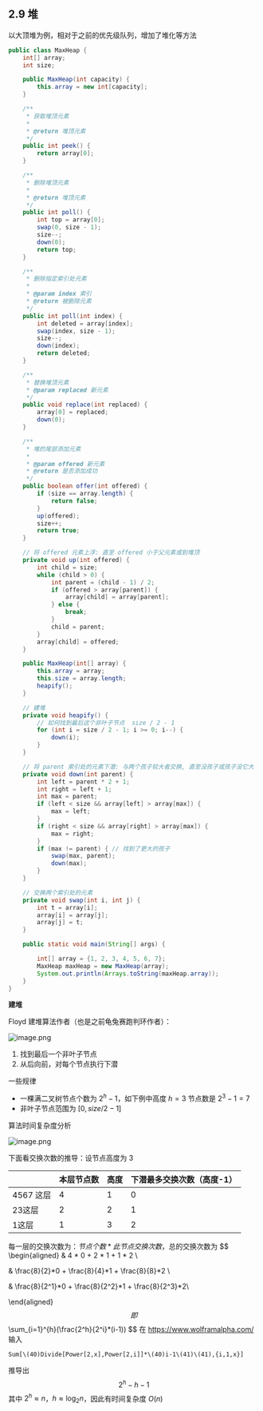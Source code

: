 ## 2.9 堆

以大顶堆为例，相对于之前的优先级队列，增加了堆化等方法

```java
public class MaxHeap {
    int[] array;
    int size;

    public MaxHeap(int capacity) {
        this.array = new int[capacity];
    }

    /**
     * 获取堆顶元素
     *
     * @return 堆顶元素
     */
    public int peek() {
        return array[0];
    }

    /**
     * 删除堆顶元素
     *
     * @return 堆顶元素
     */
    public int poll() {
        int top = array[0];
        swap(0, size - 1);
        size--;
        down(0);
        return top;
    }

    /**
     * 删除指定索引处元素
     *
     * @param index 索引
     * @return 被删除元素
     */
    public int poll(int index) {
        int deleted = array[index];
        swap(index, size - 1);
        size--;
        down(index);
        return deleted;
    }

    /**
     * 替换堆顶元素
     * @param replaced 新元素
     */
    public void replace(int replaced) {
        array[0] = replaced;
        down(0);
    }

    /**
     * 堆的尾部添加元素
     *
     * @param offered 新元素
     * @return 是否添加成功
     */
    public boolean offer(int offered) {
        if (size == array.length) {
            return false;
        }
        up(offered);
        size++;
        return true;
    }

    // 将 offered 元素上浮: 直至 offered 小于父元素或到堆顶
    private void up(int offered) {
        int child = size;
        while (child > 0) {
            int parent = (child - 1) / 2;
            if (offered > array[parent]) {
                array[child] = array[parent];
            } else {
                break;
            }
            child = parent;
        }
        array[child] = offered;
    }

    public MaxHeap(int[] array) {
        this.array = array;
        this.size = array.length;
        heapify();
    }

    // 建堆
    private void heapify() {
        // 如何找到最后这个非叶子节点  size / 2 - 1
        for (int i = size / 2 - 1; i >= 0; i--) {
            down(i);
        }
    }

    // 将 parent 索引处的元素下潜: 与两个孩子较大者交换, 直至没孩子或孩子没它大
    private void down(int parent) {
        int left = parent * 2 + 1;
        int right = left + 1;
        int max = parent;
        if (left < size && array[left] > array[max]) {
            max = left;
        }
        if (right < size && array[right] > array[max]) {
            max = right;
        }
        if (max != parent) { // 找到了更大的孩子
            swap(max, parent);
            down(max);
        }
    }

    // 交换两个索引处的元素
    private void swap(int i, int j) {
        int t = array[i];
        array[i] = array[j];
        array[j] = t;
    }

    public static void main(String[] args) {

        int[] array = {1, 2, 3, 4, 5, 6, 7};
        MaxHeap maxHeap = new MaxHeap(array);
        System.out.println(Arrays.toString(maxHeap.array));
    }
}
```



**建堆**

Floyd 建堆算法作者（也是之前龟兔赛跑判环作者）：

![image.png](https://p3-juejin.byteimg.com/tos-cn-i-k3u1fbpfcp/424e3dc70cd044d3901214e0ae120769~tplv-k3u1fbpfcp-zoom-1.image)


1. 找到最后一个非叶子节点
2. 从后向前，对每个节点执行下潜

一些规律

* 一棵满二叉树节点个数为 $2^h-1$，如下例中高度 $h=3$ 节点数是 $2^3-1=7$
* 非叶子节点范围为 $[0, size/2-1]$



算法时间复杂度分析

![image.png](https://p3-juejin.byteimg.com/tos-cn-i-k3u1fbpfcp/d99f94f2e6e64da18a3f7bdda76fce39~tplv-k3u1fbpfcp-zoom-1.image)


下面看交换次数的推导：设节点高度为 3

|           | 本层节点数 | 高度 | 下潜最多交换次数（高度-1） |
| --------- | ---------- | ---- | -------------------------- |
| 4567 这层 | 4          | 1    | 0                          |
| 23这层    | 2          | 2    | 1                          |
| 1这层     | 1          | 3    | 2                          |

每一层的交换次数为：$节点个数*此节点交换次数$，总的交换次数为
$$
\begin{aligned}
& 4 * 0 + 2 * 1 + 1 * 2 \\

& \frac{8}{2}*0 + \frac{8}{4}*1 + \frac{8}{8}*2 \\

& \frac{8}{2^1}*0 + \frac{8}{2^2}*1 + \frac{8}{2^3}*2\\

\end{aligned}
$$
即
$$
\sum_{i=1}^{h}(\frac{2^h}{2^i}*(i-1))
$$
在 https://www.wolframalpha.com/ 输入

```
Sum[\(40)Divide[Power[2,x],Power[2,i]]*\(40)i-1\(41)\(41),{i,1,x}]
```

推导出 
$$
2^h -h -1
$$
其中 $2^h \approx n$，$h \approx \log_2{n}$，因此有时间复杂度 $O(n)$
